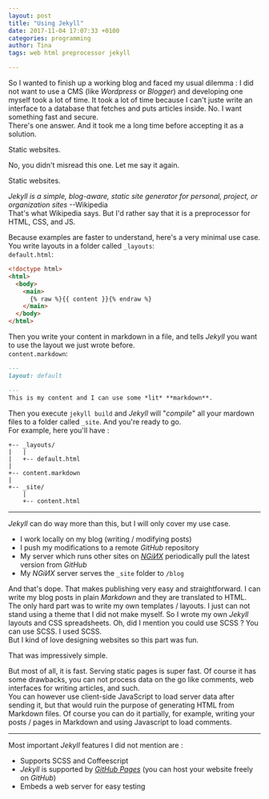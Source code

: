 ```yaml
---
layout: post
title: "Using Jekyll"
date: 2017-11-04 17:07:33 +0100
categories: programming
author: Tina
tags: web html preprocessor jekyll

---
```

So I wanted to finish up a working blog and faced my usual dilemma : I did not want to use a CMS (like *Wordpress* or *Blogger*) and developing one myself took a lot of time. It took a lot of time because I can't juste write an interface to a database that fetches and puts articles inside. No. I want something fast and secure.  
There's one answer. And it took me a long time before accepting it as a solution.

Static websites.

No, you didn't misread this one. Let me say it again.

Static websites.

*Jekyll is a simple, blog-aware, static site generator for personal, project, or organization sites* --Wikipedia  
That's what Wikipedia says. But I'd rather say that it is a preprocessor for HTML, CSS, and JS.

Because examples are faster to understand, here's a very minimal use case.
You write layouts in a folder called `_layouts`:  
`default.html`:
```html
<!doctype html>
<html>
  <body>
    <main>
      {% raw %}{{ content }}{% endraw %}
    </main>
  </body>
</html>
```
Then you write your content in markdown in a file, and tells *Jekyll* you want to use the layout we just wrote before.  
`content.markdown`:
```md
---
layout: default

---
This is my content and I can use some *lit* **markdown**.
```
Then you execute `jekyll build` and *Jekyll* will "*compile*" all your mardown files to a folder called `_site`. And you're ready to go.  
For example, here you'll have :
```
+-- _layouts/
|   |
|   +-- default.html
|
+-- content.markdown
|
+-- _site/
    |
    +-- content.html
```
* * *
*Jekyll* can do way more than this, but I will only cover my use case.

- I work locally on my blog (writing / modifying posts)
- I push my modifications to a remote *GitHub* repository
- My server which runs other sites on *[NGiИX](https://nginx.org)* periodically pull the latest version from *GitHub*
- My *NGiИX* server serves the `_site` folder to `/blog`

And that's dope. That makes publishing very easy and straightforward. I can write my blog posts in plain *Markdown* and they are translated to HTML.  
The only hard part was to write my own templates / layouts. I just can not stand using a theme that I did not make myself. So I wrote my own *Jekyll* layouts and CSS spreadsheets. Oh, did I mention you could use SCSS ? You can use SCSS. I used SCSS.  
But I kind of love designing websites so this part was fun.

That was impressively simple.

But most of all, it is fast. Serving static pages is super fast. Of course it has some drawbacks, you can not process data on the go like comments, web interfaces for writing articles, and such.  
You can however use client-side JavaScript to load server data after sending it, but that would ruin the purpose of generating HTML from Markdown files. Of course you can do it partially, for example, writing your posts / pages in Markdown and using Javascript to load comments.
* * *
Most important *Jekyll* features I did not mention are :
- Supports SCSS and Coffeescript
- *Jekyll* is supported by *[GitHub Pages](https://pages.github.com)* (you can host your website freely on *GitHub*)
- Embeds a web server for easy testing
